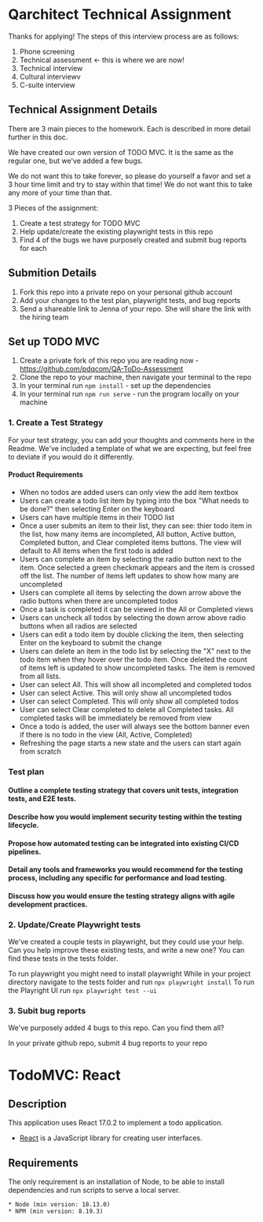 # Qarchitect Technical Assignment
Thanks for applying! The steps of this interview process are as follows:
1. Phone screening
2. Technical assessment <- this is where we are now!
3. Technical interview
4. Cultural interviewv
5. C-suite interview

## Technical Assignment Details
There are 3 main pieces to the homework. Each is described in more detail further in this doc. 

We have created our own version of TODO MVC. It is the same as the regular one, but we've added a few bugs. 

We do not want this to take forever, so please do yourself a favor and set a 3 hour time limit and try to stay within that time! We do not want this to take any more of your time than that. 

3 Pieces of the assignment:

1. Create a test strategy for TODO MVC
2. Help update/create the existing playwright tests in this repo 
3. Find 4 of the bugs we have purposely created and submit bug reports for each

## Submition Details
1. Fork this repo into a private repo on your personal github account 
2. Add your changes to the test plan, playwright tests, and bug reports 
3. Send a shareable link to Jenna of your repo. She will share the link with the hiring team

## Set up TODO MVC

1. Create a private fork of this repo you are reading now - https://github.com/pdqcom/QA-ToDo-Assessment
2. Clone the repo to your machine, then navigate your terminal to the repo
3. In your terminal run `npm install` - set up the dependencies
4. In your terminal run `npm run serve` - run the program locally on your machine


### 1. Create a Test Strategy
For your test strategy, you can add your thoughts and comments here in the Readme. We've included a template of what we are expecting, but feel free to deviate if you would do it differently.

#### Product Requirements
- When no todos are added users can only view the add item textbox
- Users can create a todo list item by typing into the box "What needs to be done?" then selecting Enter on the keyboard
- Users can have multiple items in their TODO list
- Once a user submits an item to their list, they can see: thier todo item in the list, how many items are incompleted, All button, Active button, Completed button, and Clear completed items buttons. The view will default to All items when the first todo is added
- Users can complete an item by selecting the radio button next to the item. Once selected a green checkmark appears and the item is crossed off the list. The number of items left updates to show how many are uncompleted
- Users can complete all items by selecting the down arrow above the radio buttons when there are uncompleted todos
- Once a task is completed it can be viewed in the All or Completed views
- Users can uncheck all todos by selecting the down arrow above radio buttons when all radios are selected
- Users can edit a todo item by double clicking the item, then selecting Enter on the keyboard to submit the change
- Users can delete an item in the todo list by selecting the "X" next to the todo item when they hover over the todo item. Once deleted the count of items left is updated to show uncompleted tasks. The item is removed from all lists. 
- User can select All. This will show all incompleted and completed todos
- User can select Active. This will only show all uncompleted todos
- User can select Completed. This will only show all completed todos
- User can select Clear completed to delete all Completed tasks. All completed tasks will be immediately be removed from view
- Once a todo is added, the user will always see the bottom banner even if there is no todo in the view (All, Active, Completed)
- Refreshing the page starts a new state and the users can start again from scratch

### Test plan
#### Outline a complete testing strategy that covers unit tests, integration tests, and E2E tests.

#### Describe how you would implement security testing within the testing lifecycle.

#### Propose how automated testing can be integrated into existing CI/CD pipelines.

#### Detail any tools and frameworks you would recommend for the testing process, including any specific for performance and load testing.

#### Discuss how you would ensure the testing strategy aligns with agile development practices.

### 2. Update/Create Playwright tests
We've created a couple tests in playwright, but they could use your help. Can you help improve these existing tests, and write a new one? You can find these tests in the tests folder.

To run playwright you might need to install playwright
While in your project directory navigate to the tests folder and run `npx playwright install`
To run the Playright UI run `npx playwright test --ui`

### 3. Subit bug reports
We've purposely added 4 bugs to this repo. Can you find them all?

In your private github repo, submit 4 bug reports to your repo



# TodoMVC: React

## Description

This application uses React 17.0.2 to implement a todo application.

-   [React](https://reactjs.org/) is a JavaScript library for creating user interfaces.

## Requirements

The only requirement is an installation of Node, to be able to install dependencies and run scripts to serve a local server.

```
* Node (min version: 18.13.0)
* NPM (min version: 8.19.3)
```


